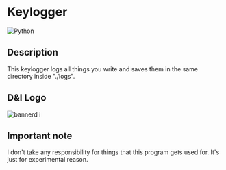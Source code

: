 # Keylogger
![Python](https://img.shields.io/badge/python-3670A0?style=for-the-badge&logo=python&logoColor=ffdd54)
## Description
This keylogger logs all things you write and saves them in the same directory inside "./logs".
## D&I Logo

![bannerd i](https://github.com/Ivole32/Mc-Server-Builder/assets/158351052/1ddbd9ff-9783-42d2-9e31-a1f3a1a0b768)

## Important note
I don't take any responsibility for things that this program gets used for. It's just for experimental reason.
